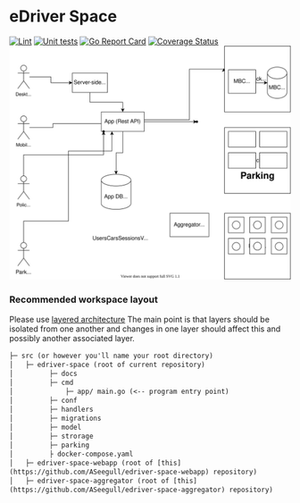 # eDriver Space

[![Lint](https://github.com/ASeegull/edriver-space/actions/workflows/lint.yml/badge.svg)](https://github.com/ASeegull/edriver-space/actions/workflows/lint.yml)
[![Unit tests](https://github.com/ASeegull/edriver-space/actions/workflows/unit-tests.yml/badge.svg)](https://github.com/ASeegull/edriver-space/actions/workflows/unit-tests.yml)
[![Go Report Card](https://goreportcard.com/badge/ASeegull/edriver-space)](https://goreportcard.com/report/ASeegull/edriver-space)
[![Coverage Status](https://coveralls.io/repos/github/ASeegull/edriver-space/badge.svg?branch=main)](https://coveralls.io/github/ASeegull/edriver-space?branch=main)
![Edit diagram](docs/images/e-driver.drawio.svg)

### Recommended workspace layout

Please use [layered architecture](https://www.oreilly.com/library/view/software-architecture-patterns/9781491971437/ch01.html)
The main point is that layers should be isolated from one another and changes in one layer should affect this and possibly another associated layer.

```
├─ src (or however you'll name your root directory)
│   ├─ edriver-space (root of current repository)
│         ├─ docs
│         ├─ cmd
│             ├─ app/ main.go (<-- program entry point)
│         ├─ conf
│         ├─ handlers
│         ├─ migrations
│         ├─ model
│         ├─ strorage
│         ├─ parking
│         ├ docker-compose.yaml
│   ├─ edriver-space-webapp (root of [this](https://github.com/ASeegull/edriver-space-webapp) repository)
│   ├─ edriver-space-aggregator (root of [this](https://github.com/ASeegull/edriver-space-aggregator) repository)
```
